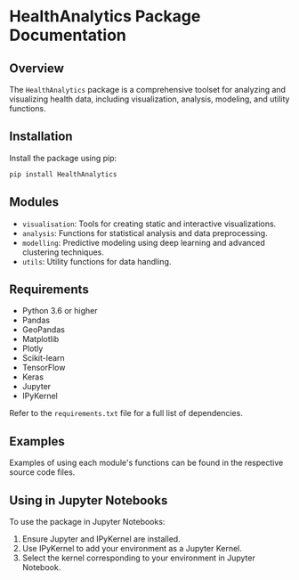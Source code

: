 # HealthAnalytics Package Documentation

## Overview
The `HealthAnalytics` package is a comprehensive toolset for analyzing and visualizing health data, including visualization, analysis, modeling, and utility functions.

## Installation
Install the package using pip:
```bash
pip install HealthAnalytics
```

## Modules
- `visualisation`: Tools for creating static and interactive visualizations.
- `analysis`: Functions for statistical analysis and data preprocessing.
- `modelling`: Predictive modeling using deep learning and advanced clustering techniques.
- `utils`: Utility functions for data handling.

## Requirements
- Python 3.6 or higher
- Pandas
- GeoPandas
- Matplotlib
- Plotly
- Scikit-learn
- TensorFlow
- Keras
- Jupyter
- IPyKernel

Refer to the `requirements.txt` file for a full list of dependencies.

## Examples
Examples of using each module's functions can be found in the respective source code files.

## Using in Jupyter Notebooks
To use the package in Jupyter Notebooks:
1. Ensure Jupyter and IPyKernel are installed.
2. Use IPyKernel to add your environment as a Jupyter Kernel.
3. Select the kernel corresponding to your environment in Jupyter Notebook.